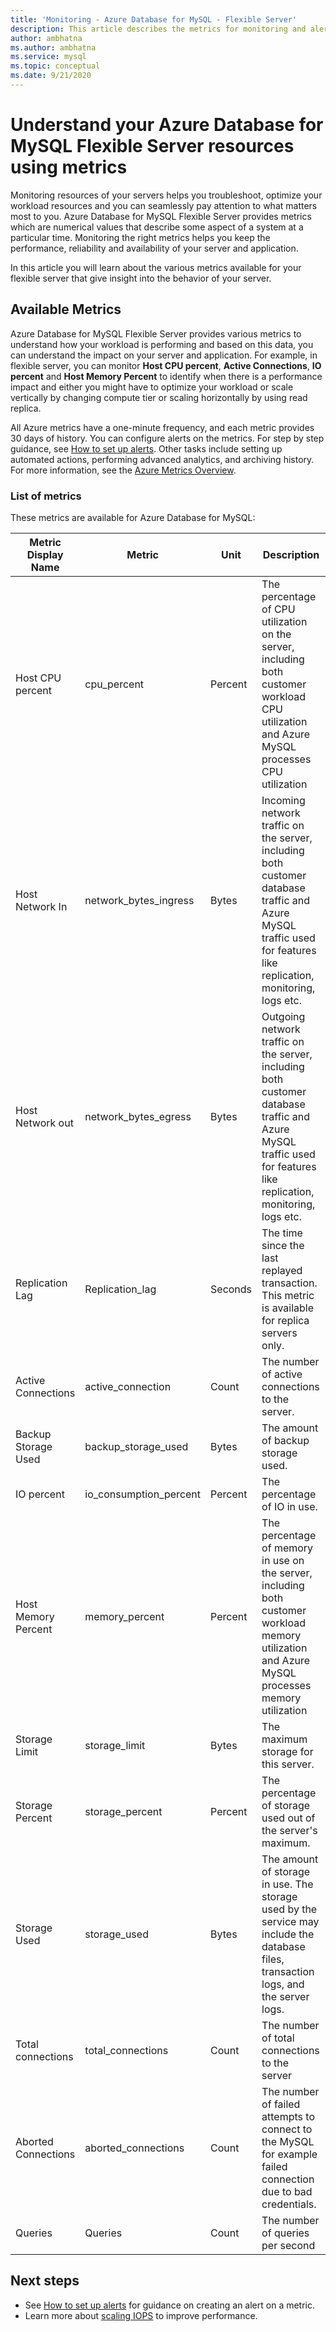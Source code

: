 ```yaml
---
title: 'Monitoring - Azure Database for MySQL - Flexible Server'
description: This article describes the metrics for monitoring and alerting for Azure Database for MySQL Flexible Server, including CPU, storage, and connection statistics.
author: ambhatna
ms.author: ambhatna
ms.service: mysql
ms.topic: conceptual
ms.date: 9/21/2020
---
```

# Understand your Azure Database for MySQL Flexible Server resources using metrics

Monitoring resources of your servers helps you troubleshoot, optimize your workload resources and you can seamlessly pay attention to what matters most to you. Azure Database for MySQL Flexible Server provides metrics which are numerical values that describe some aspect of a system at a particular time. Monitoring the right metrics helps you keep the performance, reliability and availability of your server and application. 

In this article you will learn about the various metrics available for your flexible server that give insight into the behavior of your server.

## Available Metrics

Azure Database for MySQL Flexible Server provides various metrics to understand how your workload is performing and based on this data, you can understand the impact on your server and application. For example, in flexible server, you can monitor **Host CPU percent**, **Active Connections**, **IO percent** and **Host Memory Percent** to identify when there is a performance impact and either you might have to optimize your workload or scale vertically by changing compute tier or scaling horizontally by using read replica.

All Azure metrics have a one-minute frequency, and each metric provides 30 days of history. You can configure alerts on the metrics. For step by step guidance, see [How to set up alerts](./howto-alert-on-metric.md). Other tasks include setting up automated actions, performing advanced analytics, and archiving history. For more information, see the [Azure Metrics Overview](../monitoring-and-diagnostics/monitoring-overview-metrics.md).

### List of metrics
These metrics are available for Azure Database for MySQL:

|Metric Display Name|Metric|Unit|Description|
|---|---|---|---|
|Host CPU percent|cpu_percent|Percent|The percentage of CPU utilization on the server, including both customer workload CPU utilization and Azure MySQL processes CPU utilization|
|Host Network In |network_bytes_ingress|Bytes|Incoming network traffic on the server, including both customer database traffic and Azure MySQL traffic used for features like replication, monitoring, logs etc.|
|Host Network out|network_bytes_egress|Bytes|Outgoing network traffic on the server, including both customer database traffic and Azure MySQL traffic used for features like replication, monitoring, logs etc.|
|Replication Lag|Replication_lag|Seconds|The time since the last replayed transaction. This metric is available for replica servers only.|
|Active Connections|active_connection|Count|The number of active connections to the server.|
|Backup Storage Used|backup_storage_used|Bytes|The amount of backup storage used.|
|IO percent|io_consumption_percent|Percent|The percentage of IO in use.|
|Host Memory Percent|memory_percent|Percent|The percentage of memory in use on the server, including both customer workload memory utilization and Azure MySQL processes memory utilization|
|Storage Limit|storage_limit|Bytes|The maximum storage for this server.|
|Storage Percent|storage_percent|Percent|The percentage of storage used out of the server's maximum.|
|Storage Used|storage_used|Bytes|The amount of storage in use. The storage used by the service may include the database files, transaction logs, and the server logs.|
|Total connections|total_connections|Count|The number of total connections to the server|
|Aborted Connections|aborted_connections|Count|The number of failed attempts to connect to the MySQL for example failed connection due to bad credentials.|
|Queries|Queries|Count|The number of queries per second|

## Next steps
- See [How to set up alerts](./how-to-alert-on-metric.md) for guidance on creating an alert on a metric.
- Learn more about [scaling IOPS](./concepts/../concepts-compute-storage.md#IOPS) to improve performance.

